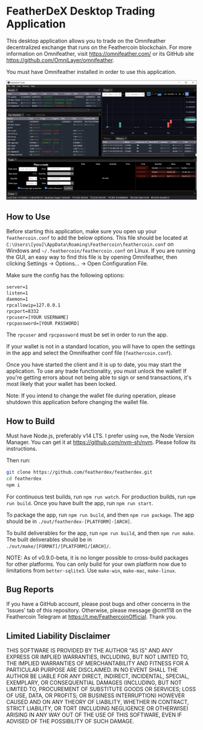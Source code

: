 # FeatherDeX Desktop Trading Application

This desktop application allows you to trade on the Omnifeather decentralized exchange that runs on the Feathercoin blockchain. For more information on Omnifeather, visit https://omnifeather.com/ or its GitHub site https://github.com/OmniLayer/omnifeather.

You must have Omnifeather installed in order to use this application.

![screencap](https://github.com/featherdex/featherdex/blob/main/screencap.png?raw=true)

## How to Use

Before starting this application, make sure you open up your `feathercoin.conf` to add the below options. This file should be located at `C:\Users\[you]\AppData\Roaming\Feathercoin\feathercoin.conf` on Windows and `~/.feathercoin/feathercoin.conf` on Linux. If you are running the GUI, an easy way to find this file is by opening Omnifeather, then clicking Settings -> Options... -> Open Configuration File.

Make sure the config has the following options:

```
server=1
listen=1
daemon=1
rpcallowip=127.0.0.1
rpcport=8332
rpcuser=[YOUR USERNAME]
rpcpassword=[YOUR PASSWORD]
```

The `rpcuser` and `rpcpassword` must be set in order to run the app.

If your wallet is not in a standard location, you will have to open the settings in the app and select the Omnifeather conf file (`feathercoin.conf`).

Once you have started the client and it is up to date, you may start the application. To use any trade functionality, you must unlock the wallet! If you're getting errors about not being able to sign or send transactions, it's most likely that your wallet has been locked.

Note: If you intend to change the wallet file during operation, please shutdown this application before changing the wallet file.

## How to Build

Must have Node.js, preferably v14 LTS. I prefer using `nvm`, the Node Version Manager. You can get it at https://github.com/nvm-sh/nvm. Please follow its instructions.

Then run:

```bash
git clone https://github.com/featherdex/featherdex.git
cd featherdex
npm i
```

For continuous test builds, run `npm run watch`. For production builds, run `npm run build`. Once you have built the app, run `npm run start`.

To package the app, run `npm run build`, and then `npm run package`. The app should be in `./out/featherdex-[PLATFORM]-[ARCH]`.

To build deliverables for the app, run `npm run build`, and then `npm run make`. The built deliverables should be in `./out/make/[FORMAT]/[PLATFORM]/[ARCH]/`.

NOTE: As of v0.9.0-beta, it is no longer possible to cross-build packages for other platforms. You can only build for your own platform now due to limitations from `better-sqlite3`. Use `make-win`, `make-mac`, `make-linux`.

## Bug Reports

If you have a GitHub account, please post bugs and other concerns in the 'Issues' tab of this repository. Otherwise, please message @cmt118 on the Feathercoin Telegram at https://t.me/FeathercoinOfficial. Thank you.

## Limited Liability Disclaimer

THIS SOFTWARE IS PROVIDED BY THE AUTHOR
"AS IS" AND ANY EXPRESS OR IMPLIED WARRANTIES,
INCLUDING, BUT NOT LIMITED TO, THE IMPLIED WARRANTIES OF
MERCHANTABILITY AND FITNESS FOR A PARTICULAR PURPOSE ARE
DISCLAIMED. IN NO EVENT SHALL THE AUTHOR BE LIABLE FOR
ANY DIRECT, INDIRECT, INCIDENTAL, SPECIAL, EXEMPLARY, OR
CONSEQUENTIAL DAMAGES (INCLUDING, BUT NOT LIMITED TO,
PROCUREMENT OF SUBSTITUTE GOODS OR SERVICES; LOSS OF
USE, DATA, OR PROFITS; OR BUSINESS INTERRUPTION) HOWEVER
CAUSED AND ON ANY THEORY OF LIABILITY, WHETHER IN
CONTRACT, STRICT LIABILITY, OR TORT (INCLUDING
NEGLIGENCE OR OTHERWISE) ARISING IN ANY WAY OUT OF THE
USE OF THIS SOFTWARE, EVEN IF ADVISED OF THE POSSIBILITY
OF SUCH DAMAGE.
